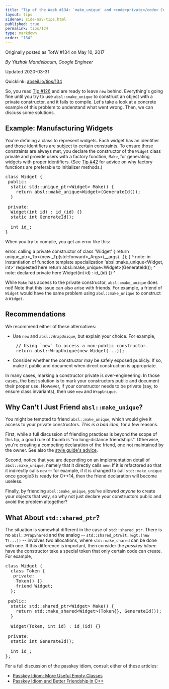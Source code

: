 ```yaml
---
title: "Tip of the Week #134: `make_unique` and <code>private</code> Constructors."
layout: tips
sidenav: side-nav-tips.html
published: true
permalink: tips/134
type: markdown
order: "134"
---
```


Originally posted as TotW #134 on May 10, 2017

*By Yitzhak Mandelbaum, Google Engineer*

Updated 2020-03-31

Quicklink: [abseil.io/tips/134](https://abseil.io/tips/134)


So, you read [Tip #126](/tips/126) and are ready to leave `new` behind.
Everything's going fine until you try to use `absl::make_unique` to construct an
object with a private constructor, and it fails to compile. Let's take a look at
a concrete example of this problem to understand what went wrong. Then, we can
discuss some solutions.

## Example: Manufacturing Widgets

You're defining a class to represent widgets. Each widget has an identifier and
those identifiers are subject to certain constraints. To ensure those
constraints are always met, you declare the constructor of the `Widget` class
private and provide users with a factory function, `Make`, for generating
widgets with proper identifiers. (See [Tip #42](/tips/42) for advice on why
factory functions are preferable to initializer methods.)

<pre class="prettyprint lang-cpp bad-code">
class Widget {
 public:
  static std::unique_ptr&lt;Widget&gt; Make() {
    return absl::make_unique&lt;Widget&gt;(GenerateId());
  }

 private:
  Widget(int id) : id_(id) {}
  static int GenerateId();

  int id_;
}
</pre>

When you try to compile, you get an error like this:

</pre>
error: calling a private constructor of class 'Widget'
    { return unique_ptr&lt;_Tp&gt;(new _Tp(std::forward&lt;_Args&gt;(__args)...)); }
                                 ^
note: in instantiation of function template specialization
'absl::make_unique&lt;Widget, int&gt;' requested here
    return absl::make_unique&lt;Widget&gt;(GenerateId());
                ^
note: declared private here
  Widget(int id) : id_(id) {}
  ^
</pre>

While `Make` has access to the private constructor, `absl::make_unique` does
not! Note that this issue can also arise with friends. For example, a friend of
`Widget` would have the same problem using `absl::make_unique` to construct a
`Widget`.

## Recommendations

We recommend either of these alternatives:

*   Use `new` and `absl::WrapUnique`, but explain your choice. For example,

<pre class="prettyprint lang-cpp code">
    // Using `new` to access a non-public constructor.
    return absl::WrapUnique(new Widget(...));
</pre>

*   Consider whether the constructor may be safely exposed publicly. If so, make
    it public and document when direct construction is appropriate.

In many cases, marking a constructor private is over-engineering. In those
cases, the best solution is to mark your constructors public and document their
proper use. However, if your constructor needs to be private (say, to ensure
class invariants), then use `new` and `WrapUnique`.

## Why Can't I Just Friend `absl::make_unique`?

You might be tempted to friend `absl::make_unique`, which would give it access
to your private constructors. *This is a bad idea*, for a few reasons.

First, while a full discussion of friending practices is beyond the scope of
this tip, a good rule of thumb is "no long-distance friendships". Otherwise,
you're creating a competing declaration of the friend, one not maintained by the
owner. See also the
[style guide's advice](https://google.github.io/styleguide/cppguide.html#Friends).

Second, notice that you are depending on an implementation detail of
`absl::make_unique`, namely that it directly calls `new`. If it is refactored so
that it indirectly calls `new` -- for example, if it is changed to call
`std::make_unique` once google3 is ready for C++14, then the friend declaration
will become useless.

Finally, by friending `absl::make_unique`, you've allowed *anyone* to create
your objects that way, so why not just declare your constructors public and
avoid the problem altogether?

## What About `std::shared_ptr`?

The situation is somewhat different in the case of `std::shared_ptr`. There is
no `absl::WrapShared` and the analog -- `std::shared_ptr&lt;T&gt;(new T(...))` --
involves two allocations, where `std::make_shared` can be done with one. If this
difference is important, then consider the *passkey idiom*: have the constructor
take a special token that only certain code can create. For example,

<pre class="prettyprint lang-cpp code">
class Widget {
  class Token {
   private:
    Token() {}
    friend Widget;
  };

 public:
  static std::shared_ptr&lt;Widget&gt; Make() {
    return std::make_shared&lt;Widget&gt;(Token{}, GenerateId());
  }

  Widget(Token, int id) : id_(id) {}

 private:
  static int GenerateId();

  int id_;
};
</pre>

For a full discussion of the passkey idiom, consult either of these articles:

*   [Passkey Idiom: More Useful Empty Classes][1]
*   [Passkey Idiom and Better Friendship in C++][2]

[1]: https://arne-mertz.de/2016/10/passkey-idiom/
[2]: http://www.spiria.com/en/blog/desktop-software/passkey-idiom-and-better-friendship-c
